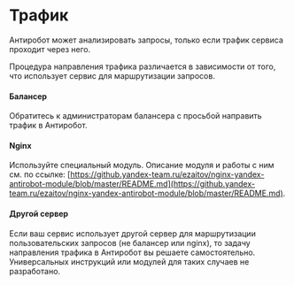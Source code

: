 # Трафик

Антиробот может анализировать запросы, только если трафик сервиса проходит через него.

Процедура направления трафика различается в зависимости от того, что использует сервис для маршрутизации запросов.

#### Балансер
Обратитесь к администраторам балансера с просьбой направить трафик в Антиробот.
#### Nginx
Используйте специальный модуль. Описание модуля и работы с ним см. по ссылке: [https://github.yandex-team.ru/ezaitov/nginx-yandex-antirobot-module/blob/master/README.md](https://github.yandex-team.ru/ezaitov/nginx-yandex-antirobot-module/blob/master/README.md).
#### Другой сервер
Если ваш сервис использует другой сервер для маршрутизации пользовательских запросов (не балансер или nginx), то задачу направления трафика в Антиробот вы решаете самостоятельно. Универсальных инструкций или модулей для таких случаев не разработано.

